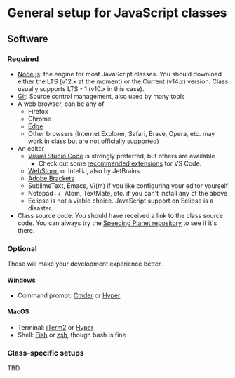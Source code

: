 # General setup for JavaScript classes

## Software

### Required

- [Node.js](https://nodejs.org): the engine for most JavaScript classes. You should download either the LTS (v12.x at the moment) or the Current (v14.x) version. Class usually supports LTS - 1 (v10.x in this case).
- [Git](https://git-scm.com/): Source control management, also used by many tools
- A web browser, can be any of
  - Firefox
  - Chrome
  - [Edge](https://www.microsoft.com/en-us/edge)
  - Other browsers (Internet Explorer, Safari, Brave, Opera, etc. may work in class but are not officially supported)
- An editor
  - [Visual Studio Code](https://code.visualstudio.com/) is strongly preferred, but others are available
    - Check out some [recommended extensions](vs-code-extensions.md) for VS Code.
  - [WebStorm](https://www.jetbrains.com/webstorm/) or IntelliJ, also by JetBrains
  - [Adobe Brackets](http://brackets.io/)
  - SublimeText, Emacs, Vi(m) if you like configuring your editor yourself
  - Notepad++, Atom, TextMate, etc. if you can't install any of the above
  - Eclipse is not a viable choice. JavaScript support on Eclipse is a disaster.
- Class source code. You should have received a link to the class source code. You can always try the [Speeding Planet repository](https://github.com/speedingplanet) to see if it's there.

### Optional

These will make your development experience better.

#### Windows

- Command prompt: [Cmder](https://cmder.net/) or [Hyper](https://hyper.is/)

#### MacOS

- Terminal: [iTerm2](https://www.iterm2.com/) or [Hyper](https://hyper.is/)
- Shell: [Fish](https://fishshell.com/) or [zsh](http://zsh.sourceforge.net/), though bash is fine

### Class-specific setups

TBD
